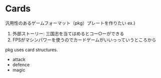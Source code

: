 # Cards
汎用性のあるゲームフォーマット（pkg）プレートを作りたい
ex.)
1. 外部ストーリー: 三国志を当てはめるとコー○ーができる
2. FPSがマシンパワーを使うのでカードゲームがいいっっていうところから


pkg uses card structures.
- attack
- defence
- magic
